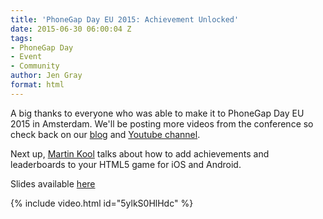 ```yaml
---
title: 'PhoneGap Day EU 2015: Achievement Unlocked'
date: 2015-06-30 06:00:04 Z
tags:
- PhoneGap Day
- Event
- Community
author: Jen Gray
format: html
---
```


A big thanks to everyone who was able to make it to PhoneGap Day EU 2015 in Amsterdam. We'll be posting more videos from the conference so check back on our [blog](https://phonegap.com/blog/tag/phonegap-day/) and [Youtube channel](https://www.youtube.com/user/PhoneGap).

Next up, [Martin Kool](https://twitter.com/mrtnkl) talks about how to add achievements and leaderboards to your HTML5 game for iOS and Android.

Slides available [here](https://docs.google.com/presentation/d/1dKUvDuPFhj0DnoNAB55wE9923itmHKf0FAGFptMf6FQ/pub?start=false&loop=false&delayms=3000&slide=id.p)

{% include video.html id="5ylkS0HlHdc" %}
